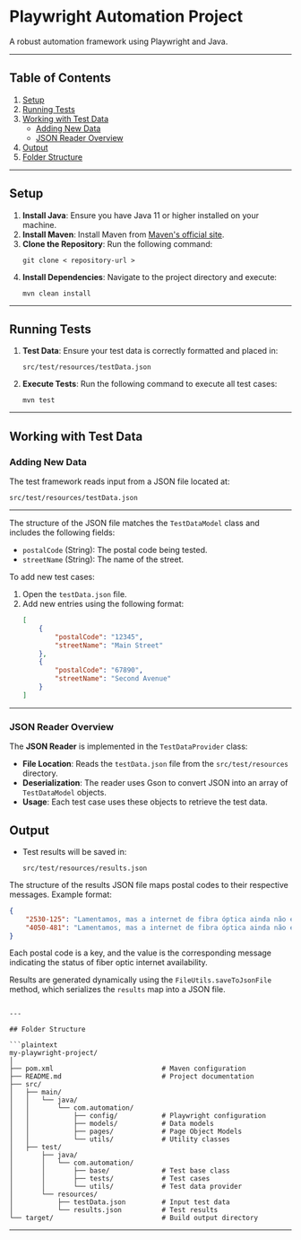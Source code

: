 # Playwright Automation Project

A robust automation framework using Playwright and Java.

---

## Table of Contents
1. [Setup](#setup)
2. [Running Tests](#running-tests)
3. [Working with Test Data](#working-with-test-data)
   - [Adding New Data](#adding-new-data)
   - [JSON Reader Overview](#json-reader-overview)
4. [Output](#output)
5. [Folder Structure](#folder-structure)

---

## Setup

1. **Install Java**: Ensure you have Java 11 or higher installed on your machine.  
2. **Install Maven**: Install Maven from [Maven's official site](https://maven.apache.org/).
3. **Clone the Repository**: Run the following command:
   ```
   git clone < repository-url >
   ```
4. **Install Dependencies**: Navigate to the project directory and execute:
   ```
   mvn clean install
   ```

---

## Running Tests

1. **Test Data**: Ensure your test data is correctly formatted and placed in:
   ```
   src/test/resources/testData.json
   ```
2. **Execute Tests**: Run the following command to execute all test cases:
   ```
   mvn test
   ```

---

## Working with Test Data

### Adding New Data
The test framework reads input from a JSON file located at:
```
src/test/resources/testData.json
   ```

---

The structure of the JSON file matches the `TestDataModel` class and includes the following fields:
- `postalCode` (String): The postal code being tested.
- `streetName` (String): The name of the street.

To add new test cases:
1. Open the `testData.json` file.
2. Add new entries using the following format:
   ```json
   [
       {
           "postalCode": "12345",
           "streetName": "Main Street"
       },
       {
           "postalCode": "67890",
           "streetName": "Second Avenue"
       }
   ]
   ```

---

### JSON Reader Overview
The **JSON Reader** is implemented in the `TestDataProvider` class:
- **File Location**: Reads the `testData.json` file from the `src/test/resources` directory.
- **Deserialization**: The reader uses Gson to convert JSON into an array of `TestDataModel` objects.
- **Usage**: Each test case uses these objects to retrieve the test data.


## Output

- Test results will be saved in:
  ```
  src/test/resources/results.json
  ```

The structure of the results JSON file maps postal codes to their respective messages. Example format:
```json
{
    "2530-125": "Lamentamos, mas a internet de fibra óptica ainda não está disponível na tua morada.",
    "4050-481": "Lamentamos, mas a internet de fibra óptica ainda não está disponível na tua morada."
}
```

Each postal code is a key, and the value is the corresponding message indicating the status of fiber optic internet availability.

Results are generated dynamically using the `FileUtils.saveToJsonFile` method, which serializes the `results` map into a JSON file.
   ```

---

## Folder Structure

```plaintext
my-playwright-project/
│
├── pom.xml                           # Maven configuration
├── README.md                         # Project documentation
├── src/
│   ├── main/
│   │   └── java/
│   │       └── com.automation/
│   │           ├── config/           # Playwright configuration
│   │           ├── models/           # Data models
│   │           ├── pages/            # Page Object Models
│   │           └── utils/            # Utility classes
│   ├── test/
│       ├── java/
│       │   └── com.automation/
│       │       ├── base/             # Test base class
│       │       ├── tests/            # Test cases
│       │       └── utils/            # Test data provider
│       └── resources/
│           ├── testData.json         # Input test data
│           └── results.json          # Test results
└── target/                           # Build output directory
```

---
